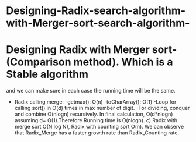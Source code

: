 # Designing-Radix-search-algorithm-with-Merger-sort-search-algorithm-
# Designing Radix with Merger sort-(Comparison method). Which is a Stable algorithm 
and we can make sure in each case the running time will be the same.
* Radix calling merge:
-getmax(): O(n) 
-toCharArray(): O(1)
 -Loop for calling sort() in O(d) times in max number of digit.
-For dividing, conquer and combine O(nlogn) recursively.
In final calculation, O(d*nlogn) assuming d= O(1).Therefore Running time is O(nlogn).
c) Radix with merge sort O(N log N), Radix with counting sort O(n). We can observe that 
Radix_Merge has a faster growth rate than Radix_Counting rate.
